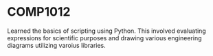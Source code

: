 # COMP1012
Learned the basics of scripting using Python. This involved evaluating expressions for scientific purposes and drawing various engineering diagrams utilizing varoius libraries.